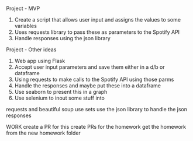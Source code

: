  Project - MVP
 1. Create a script that allows user input and assigns the values to some variables
 2. Uses requests library to pass these as parameters to the Spotify API
 3. Handle responses using the json library
 




Project - Other ideas
 1. Web app using Flask
 2. Accept user input parameters and save them either in a d/b or dataframe
 3. Using requests to make calls to the Spotify API using those parms
 4. Handle the responses and maybe put these into a dataframe
 5. Use seaborn to present this in a graph
 6. Use selenium to inout some stuff into 

 requests and beautiful soup
 use sets
 use the json library to handle the json responses

 WORK
 create a PR for this 
 create PRs for the homework
 get the homework from the new homework folder